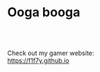 <h1> Ooga booga </h1>
<br><br>
<p>Check out my gamer website:<br><a href="https://f1f7y.github.io" target="_blank" rel="noopener noreferrer">https://f1f7y.github.io</a></p>

